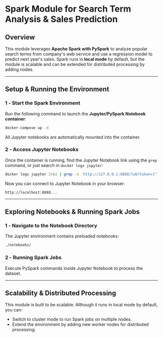 # Spark Module for Search Term Analysis & Sales Prediction

## Overview
This module leverages **Apache Spark with PySpark** to analyze popular search terms from company's web service and use a regression model to predict next year's sales. Spark runs in **local mode** by default, but the module is scalable and can be extended for distributed processing by adding nodes.

---

## **Setup & Running the Environment**

### **1️ - Start the Spark Environment**
Run the following command to launch the **Jupyter/PySpark Notebook container**:
```sh
docker-compose up -d
```
All Jupyter notebooks are automatically mounted into the container.

### **2️ - Access Jupyter Notebooks**
Once the container is running, find the Jupyter Notebook link using the `grep` command, or just search in `docker logs jupyter`:
```sh
docker logs jupyter 2>&1 | grep -o 'http://127.0.0.1:8888/lab?token=[^ ]*'
```

Now you can connect to Jupyter Notebook in your browser:
```
http://localhost:8888...
```

---

## **Exploring Notebooks & Running Spark Jobs**

### **1️ - Navigate to the Notebook Directory**
The Jupyter environment contains preloaded notebooks:
```sh
./notebooks/
```

### **2️ - Running Spark Jobs**
Execute PySpark commands inside Jupyter Notebook to process the dataset.

---

## **Scalability & Distributed Processing**
This module is built to be scalable. Although it runs in local mode by default, you can:
- Switch to cluster mode to run Spark jobs on multiple nodes.
- Extend the environment by adding new worker nodes for distributed processing.